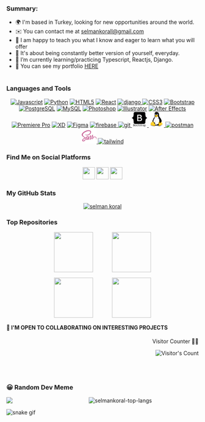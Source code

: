
<!-- <div><img align="center" width="100%" src=""/></div><br>

 Hi 👋 I am Koral,
=============================
Full stack web developer
------------------------
<div>
<img align="right" width="40%" src="https://i.ibb.co/T8rLcKy/coding.gif"/>
  https://media2.giphy.com/media/SWoSkN6DxTszqIKEqv/giphy.gif?cid=ecf05e471kiltwhnfr9210tni2l6ndlw919nwcp933go6f9i&rid=giphy.gif&ct=g"
I had my first C# and Python class in 2016. Since then, I use different tools and technologies. After two years of domain experience in industrial engineering and one year of software startup venture, I found my passion for full-stack development. -->
### Summary:
* 🌍 I'm based in Turkey, looking for new opportunities around the world. 
* ✉️  You can contact me at [selmankorall@gmail.com](mailto:selmankorall@gmail.com)
* 💬 I am happy to teach you what I know and eager to learn what you will offer
* 💪 It's about being constantly better version of yourself, everyday. 
* 🌱 I’m currently learning/practicing Typescript, Reactjs, Django.
* 🗿 You can see my portfolio [HERE](https://koral-portfolio.vercel.app)<br><br>
<!-- * <a href="https://krlslman.github.io/krlslman"><img src="https://i.ibb.co/fkWbZ5D/portfolio.png" alt="portfolio" border="0" width="100" style=" margin: 0 auto "></a> -->

<!-- [🌐<u>CHECKOUT MY WEB PAGE HERE</u>](https://krlslman.github.io/krlslman/)<br><br> -->
<!-- [•Netflix Landing Page](https://p08-netflix-landingpage.netlify.app/) [•Navbar sample](https://p10-navigation-bar.netlify.app/) [•Expanding Cards](https://p09-expanding-cards.netlify.app/) [•Google Landing Page](https://p06-google-landingpage.netlify.app) [ •Netflix Survey](https://p05-netflix-survey-form.netlify.app) [ •Translator](https://p04-language-translator.netlify.app)<br>
[•Voltran](https://p03-voltran.netlify.app) [ •Weather](https://p02-weather-app.netlify.app) [ •Calculator](https://koral-calculator.netlify.app) [ •Responsive Cards](https://p07-responsive-4-cards.netlify.app)  -->

### Languages and Tools

<p align="center">
<a href="https://developer.mozilla.org/en-US/docs/Web/JavaScript" target="_blank" rel="noreferrer"><img src="https://raw.githubusercontent.com/danielcranney/readme-generator/main/public/icons/skills/javascript-colored.svg" width="36" height="36" alt="Javascript" /></a>
<a href="https://www.python.org/" target="_blank" rel="noreferrer"><img src="https://raw.githubusercontent.com/danielcranney/readme-generator/main/public/icons/skills/python-colored.svg" width="36" height="36" alt="Python" /></a>
<a href="https://developer.mozilla.org/en-US/docs/Glossary/HTML5" target="_blank" rel="noreferrer"><img src="https://raw.githubusercontent.com/danielcranney/readme-generator/main/public/icons/skills/html5-colored.svg" width="36" height="36" alt="HTML5" /></a>
<a href="https://reactjs.org/" target="_blank" rel="noreferrer"><img src="https://raw.githubusercontent.com/danielcranney/readme-generator/main/public/icons/skills/react-colored.svg" width="36" height="36" alt="React" /></a>
<a href="https://www.djangoproject.com/" target="_blank" rel="noreferrer"> <img src="https://cdn.worldvectorlogo.com/logos/django.svg" alt="django" width="40" height="40"/> </a>
<a href="https://www.w3.org/TR/CSS/#css" target="_blank" rel="noreferrer"><img src="https://raw.githubusercontent.com/danielcranney/readme-generator/main/public/icons/skills/css3-colored.svg" width="36" height="36" alt="CSS3" /></a>
<a href="https://getbootstrap.com/" target="_blank" rel="noreferrer"><img src="https://raw.githubusercontent.com/danielcranney/readme-generator/main/public/icons/skills/bootstrap-colored.svg" width="36" height="36" alt="Bootstrap" /></a>
<a href="https://www.postgresql.org/" target="_blank" rel="noreferrer"><img src="https://raw.githubusercontent.com/danielcranney/readme-generator/main/public/icons/skills/postgresql-colored.svg" width="36" height="36" alt="PostgreSQL" /></a>
<a href="https://www.mysql.com/" target="_blank" rel="noreferrer"><img src="https://raw.githubusercontent.com/danielcranney/readme-generator/main/public/icons/skills/mysql-colored.svg" width="36" height="36" alt="MySQL" /></a>
<a href="https://www.adobe.com/uk/products/photoshop.html" target="_blank" rel="noreferrer"><img src="https://raw.githubusercontent.com/danielcranney/readme-generator/main/public/icons/skills/photoshop-colored.svg" width="36" height="36" alt="Photoshop" /></a>
<a href="adobe.com/uk/products/illustrator.html" target="_blank" rel="noreferrer"><img src="https://raw.githubusercontent.com/danielcranney/readme-generator/main/public/icons/skills/illustrator-colored.svg" width="36" height="36" alt="Illustrator" /></a>
<a href="https://www.adobe.com/uk/products/aftereffects.html" target="_blank" rel="noreferrer"><img src="https://raw.githubusercontent.com/danielcranney/readme-generator/main/public/icons/skills/aftereffects-colored.svg" width="36" height="36" alt="After Effects" /></a>
<a href="https://www.adobe.com/uk/products/premiere.html" target="_blank" rel="noreferrer"><img src="https://raw.githubusercontent.com/danielcranney/readme-generator/main/public/icons/skills/premierepro-colored.svg" width="36" height="36" alt="Premiere Pro" /></a>
<a href="https://www.adobe.com/uk/products/xd.html" target="_blank" rel="noreferrer"><img src="https://raw.githubusercontent.com/danielcranney/readme-generator/main/public/icons/skills/xd-colored.svg" width="36" height="36" alt="XD" /></a>
<a href="https://www.figma.com/" target="_blank" rel="noreferrer"><img src="https://raw.githubusercontent.com/danielcranney/readme-generator/main/public/icons/skills/figma-colored.svg" width="36" height="36" alt="Figma" /></a>
</a> <a href="https://firebase.google.com/" target="_blank" rel="noreferrer"> <img src="https://www.vectorlogo.zone/logos/firebase/firebase-icon.svg" alt="firebase" width="40" height="40"/> </a>
<a href="https://git-scm.com/" target="_blank" rel="noreferrer"> <img src="https://www.vectorlogo.zone/logos/git-scm/git-scm-icon.svg" alt="git" width="40" height="40"/> </a>
<a href="https://getbootstrap.com" target="_blank" rel="noreferrer"> <img src="https://raw.githubusercontent.com/devicons/devicon/master/icons/bootstrap/bootstrap-plain-wordmark.svg" alt="bootstrap" width="40" height="40"/> </a>
<a href="https://www.linux.org/" target="_blank" rel="noreferrer"> <img src="https://raw.githubusercontent.com/devicons/devicon/master/icons/linux/linux-original.svg" alt="linux" width="40" height="40"/> </a>
<a href="https://postman.com" target="_blank" rel="noreferrer"> <img src="https://www.vectorlogo.zone/logos/getpostman/getpostman-icon.svg" alt="postman" width="40" height="40"/> </a>
<a href="https://sass-lang.com" target="_blank" rel="noreferrer"> <img src="https://raw.githubusercontent.com/devicons/devicon/master/icons/sass/sass-original.svg" alt="sass" width="40" height="40"/> </a>
<a href="https://tailwindcss.com/" target="_blank" rel="noreferrer"> <img src="https://www.vectorlogo.zone/logos/tailwindcss/tailwindcss-icon.svg" alt="tailwind" width="40" height="40"/> </a>
</p>


### Find Me on Social Platforms

<p align="center"> <a href="https://www.github.com/krlslman" target="_blank" rel="noreferrer"><img src="https://raw.githubusercontent.com/danielcranney/readme-generator/main/public/icons/socials/github.svg" width="32" height="32" /></a> <a href="https://www.linkedin.com/in/selmankoral" target="_blank" rel="noreferrer"><img src="https://raw.githubusercontent.com/danielcranney/readme-generator/main/public/icons/socials/linkedin.svg" width="32" height="32" /></a> <a href="http://www.medium.com/@selmankoral" target="_blank" rel="noreferrer"><img src="https://raw.githubusercontent.com/danielcranney/readme-generator/main/public/icons/socials/medium.svg" width="32" height="32" /></a></p>

<!--  ### Badges -->

### My GitHub Stats

<p align="center"> <a href="https://github.com/ryo-ma/github-profile-trophy"><img src="https://github-profile-trophy.vercel.app/?username=krlslman&row=2&column=7" alt="selman koral" /></a> </p>


<!-- <div align="center" ><a href="http://www.github.com/krlslman"><img src="https://github-readme-streak-stats.herokuapp.com/?user=krlslman&stroke=ffffff&background=1c1917&ring=0891b2&fire=0891b2&currStreakNum=ffffff&currStreakLabel=0891b2&sideNums=ffffff&sideLabels=ffffff&dates=ffffff&hide_border=true" /></a></div>

<div align="center" ><a href="http://www.github.com/krlslman"><img src="https://activity-graph.herokuapp.com/graph?username=krlslman&bg_color=1c1917&color=ffffff&line=0891b2&point=ffffff&area_color=1c1917&area=true&hide_border=true&custom_title=GitHub%20Commits%20Graph" alt="GitHub Commits Graph" height="195" /></a></div> -->

### Top Repositories

<div width="100%" align="center"><a href="https://github.com/krlslman/Python_Assignments" align="left"><img align="right" width="45%" height="105" src="https://github-readme-stats.vercel.app/api/pin/?username=krlslman&repo=Python_Assignments&title_color=0891b2&text_color=ffffff&icon_color=0891b2&bg_color=1c1917&hide_border=true&locale=en" /></a><a href="https://github.com/krlslman/SQL" align="right"><img align="left" width="45%" height="105"  src="https://github-readme-stats.vercel.app/api/pin/?username=krlslman&repo=SQL&title_color=0891b2&text_color=ffffff&icon_color=0891b2&bg_color=1c1917&hide_border=true&locale=en" /></a>
</div>
<br/><br /><br /><br /><br /><br /><br />

<div width="100%" align="center"><a href="https://github.com/krlslman/Backend_Bootcamp" align="left"><img align="right" width="45%" height="105"  src="https://github-readme-stats.vercel.app/api/pin/?username=krlslman&repo=Backend_Bootcamp&title_color=0891b2&text_color=ffffff&icon_color=0891b2&bg_color=1c1917&hide_border=true&locale=en" /></a><a href="https://github.com/krlslman/Frontend_Bootcamp" align="right"><img align="left" width="45%" height="105" src="https://github-readme-stats.vercel.app/api/pin/?username=krlslman&repo=Frontend_Bootcamp&title_color=0891b2&text_color=ffffff&icon_color=0891b2&bg_color=1c1917&hide_border=true&locale=en" /></a>
</div>
<br /><br /><br /><br /><br /><br />

#### 🤝 I'M OPEN TO COLLABORATING ON INTERESTING PROJECTS

<p align="right"> Visitor Counter 🕵🏼</p>
<p align="right"><img  width="150px" src="https://profile-counter.glitch.me/{krlslman}/count.svg" alt="Visitor's Count" /></p>
<br /><br />


### 😀 Random Dev Meme
<div style="display:flex;justify-content:space-evenly;">
  <img src="https://random-memer.herokuapp.com/" width="300px"/>
  <img width="400px" src="https://github-readme-stats.vercel.app/api/top-langs?username=krlslman&show_icons=true&locale=en&layout=compact" alt="selmankoral-top-langs" />
</div>

![snake gif](https://github.com/krlslman/main/blob/output/github-contribution-grid-snake.gif)
